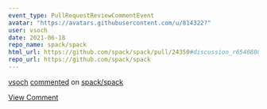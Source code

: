 ```yaml
---
event_type: PullRequestReviewCommentEvent
avatar: "https://avatars.githubusercontent.com/u/814322?"
user: vsoch
date: 2021-06-18
repo_name: spack/spack
html_url: https://github.com/spack/spack/pull/24350#discussion_r654088025
repo_url: https://github.com/spack/spack
---
```


<a href='https://github.com/vsoch' target='_blank'>vsoch</a> <a href='https://github.com/spack/spack/pull/24350#discussion_r654088025' target='_blank'>commented</a> on <a href='https://github.com/spack/spack' target='_blank'>spack/spack</a>

<a href='https://github.com/spack/spack/pull/24350#discussion_r654088025' target='_blank'>View Comment</a>